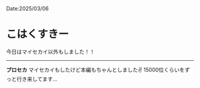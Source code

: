 Date:2025/03/06
# こはくすきー

今日はマイセカイ以外もしました！！

---

**プロセカ**
マイセカイもしたけど本編もちゃんとしました✌
15000位くらいをずっと行き来してます…
